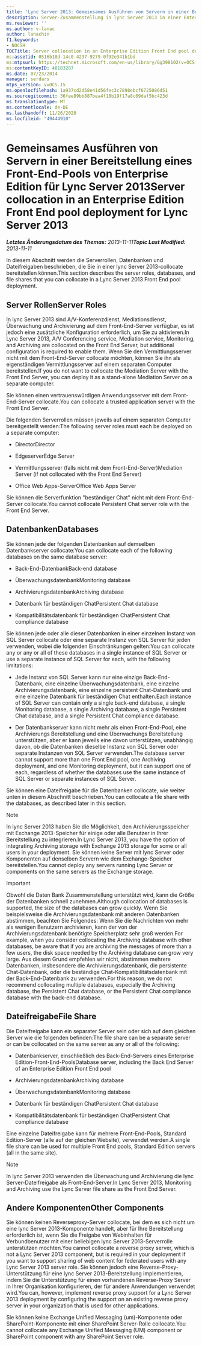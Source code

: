 ```yaml
---
title: 'Lync Server 2013: Gemeinsames Ausführen von Servern in einer Bereitstellung eines Front-End-Pools von Enterprise Edition'
description: Server-Zusammenstellung in lync Server 2013 in einer Enterprise Edition-Front-End-Pool Bereitstellung.
ms.reviewer: ''
ms.author: v-lanac
author: lanachin
f1.keywords:
- NOCSH
TOCTitle: Server collocation in an Enterprise Edition Front End pool deployment
ms:assetid: 0516b18d-14c0-4237-9279-0f92e341b1bd
ms:mtpsurl: https://technet.microsoft.com/en-us/library/Gg398102(v=OCS.15)
ms:contentKeyID: 48183287
ms.date: 07/23/2014
manager: serdars
mtps_version: v=OCS.15
ms.openlocfilehash: 1a937cd2d58e41d56fec3c7898ebcf6725086d51
ms.sourcegitcommit: 36fee89bb887bea4f18b19f17a8c69daf5bc423d
ms.translationtype: MT
ms.contentlocale: de-DE
ms.lasthandoff: 11/26/2020
ms.locfileid: "49444910"
---
```

# <a name="server-collocation-in-an-enterprise-edition-front-end-pool-deployment-for-lync-server-2013"></a><span data-ttu-id="fb8a2-103">Gemeinsames Ausführen von Servern in einer Bereitstellung eines Front-End-Pools von Enterprise Edition für Lync Server 2013</span><span class="sxs-lookup"><span data-stu-id="fb8a2-103">Server collocation in an Enterprise Edition Front End pool deployment for Lync Server 2013</span></span>

<div data-xmlns="http://www.w3.org/1999/xhtml">

<div class="topic" data-xmlns="http://www.w3.org/1999/xhtml" data-msxsl="urn:schemas-microsoft-com:xslt" data-cs="https://msdn.microsoft.com/">

<div data-asp="https://msdn2.microsoft.com/asp">



</div>

<div id="mainSection">

<div id="mainBody"><span data-ttu-id="fb8a2-104">

<span> </span></span><span class="sxs-lookup"><span data-stu-id="fb8a2-104">

<span> </span></span></span>

<span data-ttu-id="fb8a2-105">_**Letztes Änderungsdatum des Themas:** 2013-11-11_</span><span class="sxs-lookup"><span data-stu-id="fb8a2-105">_**Topic Last Modified:** 2013-11-11_</span></span>

<span data-ttu-id="fb8a2-106">In diesem Abschnitt werden die Serverrollen, Datenbanken und Dateifreigaben beschrieben, die Sie in einer lync Server 2013-collocate bereitstellen können.</span><span class="sxs-lookup"><span data-stu-id="fb8a2-106">This section describes the server roles, databases, and file shares that you can collocate in a Lync Server 2013 Front End pool deployment.</span></span>

<div>

## <a name="server-roles"></a><span data-ttu-id="fb8a2-107">Server Rollen</span><span class="sxs-lookup"><span data-stu-id="fb8a2-107">Server Roles</span></span>

<span data-ttu-id="fb8a2-108">In lync Server 2013 sind A/V-Konferenzdienst, Mediationsdienst, Überwachung und Archivierung auf dem Front-End-Server verfügbar, es ist jedoch eine zusätzliche Konfiguration erforderlich, um Sie zu aktivieren.</span><span class="sxs-lookup"><span data-stu-id="fb8a2-108">In Lync Server 2013, A/V Conferencing service, Mediation service, Monitoring, and Archiving are collocated on the Front End Server, but additional configuration is required to enable them.</span></span> <span data-ttu-id="fb8a2-109">Wenn Sie den Vermittlungsserver nicht mit dem Front-End-Server collocate möchten, können Sie ihn als eigenständigen Vermittlungsserver auf einem separaten Computer bereitstellen.</span><span class="sxs-lookup"><span data-stu-id="fb8a2-109">If you do not want to collocate the Mediation Server with the Front End Server, you can deploy it as a stand-alone Mediation Server on a separate computer.</span></span>

<span data-ttu-id="fb8a2-110">Sie können einen vertrauenswürdigen Anwendungsserver mit dem Front-End-Server collocate.</span><span class="sxs-lookup"><span data-stu-id="fb8a2-110">You can collocate a trusted application server with the Front End Server.</span></span>

<span data-ttu-id="fb8a2-111">Die folgenden Serverrollen müssen jeweils auf einem separaten Computer bereitgestellt werden:</span><span class="sxs-lookup"><span data-stu-id="fb8a2-111">The following server roles must each be deployed on a separate computer:</span></span>

  - <span data-ttu-id="fb8a2-112">Director</span><span class="sxs-lookup"><span data-stu-id="fb8a2-112">Director</span></span>

  - <span data-ttu-id="fb8a2-113">Edgeserver</span><span class="sxs-lookup"><span data-stu-id="fb8a2-113">Edge Server</span></span>

  - <span data-ttu-id="fb8a2-114">Vermittlungsserver (falls nicht mit dem Front-End-Server)</span><span class="sxs-lookup"><span data-stu-id="fb8a2-114">Mediation Server (if not collocated with the Front End Server)</span></span>

  - <span data-ttu-id="fb8a2-115">Office Web Apps-Server</span><span class="sxs-lookup"><span data-stu-id="fb8a2-115">Office Web Apps Server</span></span>

<span data-ttu-id="fb8a2-116">Sie können die Serverfunktion "beständiger Chat" nicht mit dem Front-End-Server collocate.</span><span class="sxs-lookup"><span data-stu-id="fb8a2-116">You cannot collocate Persistent Chat server role with the Front End Server.</span></span>

</div>

<div>

## <a name="databases"></a><span data-ttu-id="fb8a2-117">Datenbanken</span><span class="sxs-lookup"><span data-stu-id="fb8a2-117">Databases</span></span>

<span data-ttu-id="fb8a2-118">Sie können jede der folgenden Datenbanken auf demselben Datenbankserver collocate:</span><span class="sxs-lookup"><span data-stu-id="fb8a2-118">You can collocate each of the following databases on the same database server:</span></span>

  - <span data-ttu-id="fb8a2-119">Back-End-Datenbank</span><span class="sxs-lookup"><span data-stu-id="fb8a2-119">Back-end database</span></span>

  - <span data-ttu-id="fb8a2-120">Überwachungsdatenbank</span><span class="sxs-lookup"><span data-stu-id="fb8a2-120">Monitoring database</span></span>

  - <span data-ttu-id="fb8a2-121">Archivierungsdatenbank</span><span class="sxs-lookup"><span data-stu-id="fb8a2-121">Archiving database</span></span>

  - <span data-ttu-id="fb8a2-122">Datenbank für beständigen Chat</span><span class="sxs-lookup"><span data-stu-id="fb8a2-122">Persistent Chat database</span></span>

  - <span data-ttu-id="fb8a2-123">Kompatibilitätsdatenbank für beständigen Chat</span><span class="sxs-lookup"><span data-stu-id="fb8a2-123">Persistent Chat compliance database</span></span>

<span data-ttu-id="fb8a2-124">Sie können jede oder alle dieser Datenbanken in einer einzelnen Instanz von SQL Server collocate oder eine separate Instanz von SQL Server für jeden verwenden, wobei die folgenden Einschränkungen gelten:</span><span class="sxs-lookup"><span data-stu-id="fb8a2-124">You can collocate any or any or all of these databases in a single instance of SQL Server or use a separate instance of SQL Server for each, with the following limitations:</span></span>

  - <span data-ttu-id="fb8a2-125">Jede Instanz von SQL Server kann nur eine einzige Back-End-Datenbank, eine einzelne Überwachungsdatenbank, eine einzelne Archivierungsdatenbank, eine einzelne persistent Chat-Datenbank und eine einzelne Datenbank für beständigen Chat enthalten.</span><span class="sxs-lookup"><span data-stu-id="fb8a2-125">Each instance of SQL Server can contain only a single back-end database, a single Monitoring database, a single Archiving database, a single Persistent Chat database, and a single Persistent Chat compliance database.</span></span>

  - <span data-ttu-id="fb8a2-126">Der Datenbankserver kann nicht mehr als einen Front-End-Pool, eine Archivierungs Bereitstellung und eine Überwachungs Bereitstellung unterstützen, aber er kann jeweils eine davon unterstützen, unabhängig davon, ob die Datenbanken dieselbe Instanz von SQL Server oder separate Instanzen von SQL Server verwenden.</span><span class="sxs-lookup"><span data-stu-id="fb8a2-126">The database server cannot support more than one Front End pool, one Archiving deployment, and one Monitoring deployment, but it can support one of each, regardless of whether the databases use the same instance of SQL Server or separate instances of SQL Server.</span></span>

<span data-ttu-id="fb8a2-127">Sie können eine Dateifreigabe für die Datenbanken collocate, wie weiter unten in diesem Abschnitt beschrieben.</span><span class="sxs-lookup"><span data-stu-id="fb8a2-127">You can collocate a file share with the databases, as described later in this section.</span></span>

<div>


> [!NOTE]  
> <span data-ttu-id="fb8a2-128">In lync Server 2013 haben Sie die Möglichkeit, den Archivierungsspeicher mit Exchange 2013-Speicher für einige oder alle Benutzer in Ihrer Bereitstellung zu integrieren.</span><span class="sxs-lookup"><span data-stu-id="fb8a2-128">In Lync Server 2013, you have the option of integrating Archiving storage with Exchange 2013 storage for some or all users in your deployment.</span></span> <span data-ttu-id="fb8a2-129">Sie können keine Server mit lync Server oder Komponenten auf denselben Servern wie dem Exchange-Speicher bereitstellen.</span><span class="sxs-lookup"><span data-stu-id="fb8a2-129">You cannot deploy any servers running Lync Server or components on the same servers as the Exchange storage.</span></span>



</div>

<div>


> [!IMPORTANT]  
> <span data-ttu-id="fb8a2-130">Obwohl die Daten Bank Zusammenstellung unterstützt wird, kann die Größe der Datenbanken schnell zunehmen.</span><span class="sxs-lookup"><span data-stu-id="fb8a2-130">Although collocation of databases is supported, the size of the databases can grow quickly.</span></span> <span data-ttu-id="fb8a2-131">Wenn Sie beispielsweise die Archivierungsdatenbank mit anderen Datenbanken abstimmen, beachten Sie Folgendes: Wenn Sie die Nachrichten von mehr als wenigen Benutzern archivieren, kann der von der Archivierungsdatenbank benötigte Speicherplatz sehr groß werden.</span><span class="sxs-lookup"><span data-stu-id="fb8a2-131">For example, when you consider collocating the Archiving database with other databases, be aware that if you are archiving the messages of more than a few users, the disk space needed by the Archiving database can grow very large.</span></span> <span data-ttu-id="fb8a2-132">Aus diesem Grund empfehlen wir nicht, abstimmen mehrere Datenbanken, insbesondere die Archivierungsdatenbank, die persistente Chat-Datenbank, oder die beständige Chat-Kompatibilitätsdatenbank mit der Back-End-Datenbank zu verwenden.</span><span class="sxs-lookup"><span data-stu-id="fb8a2-132">For this reason, we do not recommend collocating multiple databases, especially the Archiving database, the Persistent Chat database, or the Persistent Chat compliance database with the back-end database.</span></span>



</div>

</div>

<div>

## <a name="file-share"></a><span data-ttu-id="fb8a2-133">Dateifreigabe</span><span class="sxs-lookup"><span data-stu-id="fb8a2-133">File Share</span></span>

<span data-ttu-id="fb8a2-134">Die Dateifreigabe kann ein separater Server sein oder sich auf dem gleichen Server wie die folgenden befinden:</span><span class="sxs-lookup"><span data-stu-id="fb8a2-134">The file share can be a separate server or can be collocated on the same server as any or all of the following:</span></span>

  - <span data-ttu-id="fb8a2-135">Datenbankserver, einschließlich des Back-End-Servers eines Enterprise Edition-Front-End-Pools</span><span class="sxs-lookup"><span data-stu-id="fb8a2-135">Database server, including the Back End Server of an Enterprise Edition Front End pool</span></span>

  - <span data-ttu-id="fb8a2-136">Archivierungsdatenbank</span><span class="sxs-lookup"><span data-stu-id="fb8a2-136">Archiving database</span></span>

  - <span data-ttu-id="fb8a2-137">Überwachungsdatenbank</span><span class="sxs-lookup"><span data-stu-id="fb8a2-137">Monitoring database</span></span>

  - <span data-ttu-id="fb8a2-138">Datenbank für beständigen Chat</span><span class="sxs-lookup"><span data-stu-id="fb8a2-138">Persistent Chat database</span></span>

  - <span data-ttu-id="fb8a2-139">Kompatibilitätsdatenbank für beständigen Chat</span><span class="sxs-lookup"><span data-stu-id="fb8a2-139">Persistent Chat compliance database</span></span>

<span data-ttu-id="fb8a2-140">Eine einzelne Dateifreigabe kann für mehrere Front-End-Pools, Standard Edition-Server (alle auf der gleichen Website), verwendet werden.</span><span class="sxs-lookup"><span data-stu-id="fb8a2-140">A single file share can be used for multiple Front End pools, Standard Edition servers (all in the same site).</span></span>

<div>


> [!NOTE]  
> <span data-ttu-id="fb8a2-141">In lync Server 2013 verwenden die Überwachung und Archivierung die lync Server-Dateifreigabe als Front-End-Server.</span><span class="sxs-lookup"><span data-stu-id="fb8a2-141">In Lync Server 2013, Monitoring and Archiving use the Lync Server file share as the Front End Server.</span></span>



</div>

</div>

<div>

## <a name="other-components"></a><span data-ttu-id="fb8a2-142">Andere Komponenten</span><span class="sxs-lookup"><span data-stu-id="fb8a2-142">Other Components</span></span>

<span data-ttu-id="fb8a2-143">Sie können keinen Reverseproxy-Server collocate, bei dem es sich nicht um eine lync Server 2013-Komponente handelt, aber für Ihre Bereitstellung erforderlich ist, wenn Sie die Freigabe von Webinhalten für Verbundbenutzer mit einer beliebigen lync Server 2013-Serverrolle unterstützen möchten.</span><span class="sxs-lookup"><span data-stu-id="fb8a2-143">You cannot collocate a reverse proxy server, which is not a Lync Server 2013 component, but is required in your deployment if you want to support sharing of web content for federated users with any Lync Server 2013 server role.</span></span> <span data-ttu-id="fb8a2-144">Sie können jedoch eine Reverse-Proxy-Unterstützung für eine lync Server 2013-Bereitstellung implementieren, indem Sie die Unterstützung für einen vorhandenen Reverse-Proxy Server in Ihrer Organisation konfigurieren, der für andere Anwendungen verwendet wird.</span><span class="sxs-lookup"><span data-stu-id="fb8a2-144">You can, however, implement reverse proxy support for a Lync Server 2013 deployment by configuring the support on an existing reverse proxy server in your organization that is used for other applications.</span></span>

<span data-ttu-id="fb8a2-145">Sie können keine Exchange Unified Messaging (um)-Komponente oder SharePoint-Komponente mit einer SharePoint Server-Rolle collocate.</span><span class="sxs-lookup"><span data-stu-id="fb8a2-145">You cannot collocate any Exchange Unified Messaging (UM) component or SharePoint component with any SharePoint Server role.</span></span>

<span data-ttu-id="fb8a2-146"></div>

</div>

<span> </span>

</div>

</div>

</span><span class="sxs-lookup"><span data-stu-id="fb8a2-146"></div>

</div>

<span> </span>

</div>

</div>

</span></span></div>

